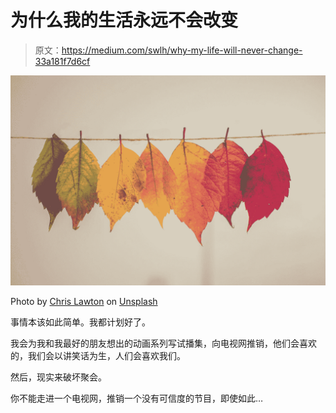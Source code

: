 # 为什么我的生活永远不会改变

> 原文：<https://medium.com/swlh/why-my-life-will-never-change-33a181f7d6cf>

![](img/ef9dbfc16a97c83c691a40684104243d.png)

Photo by [Chris Lawton](https://unsplash.com/@chrislawton?utm_source=medium&utm_medium=referral) on [Unsplash](https://unsplash.com?utm_source=medium&utm_medium=referral)

事情本该如此简单。我都计划好了。

我会为我和我最好的朋友想出的动画系列写试播集，向电视网推销，他们会喜欢的，我们会以讲笑话为生，人们会喜欢我们。

然后，现实来破坏聚会。

你不能走进一个电视网，推销一个没有可信度的节目，即使如此…